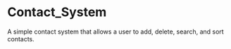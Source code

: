 # Contact_System
A simple contact system that allows a user to add, delete, search, and sort contacts. 
